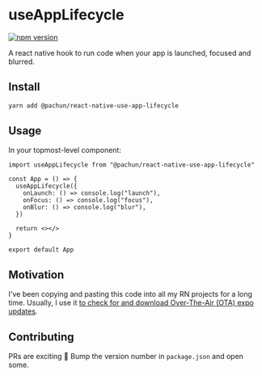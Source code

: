 # useAppLifecycle

[![npm version](https://badge.fury.io/js/%40pachun%2Freact-native-use-app-lifecycle.svg)](https://badge.fury.io/js/%40pachun%2Freact-native-use-app-lifecycle)

A react native hook to run code when your app is launched, focused and blurred.

## Install

```sh
yarn add @pachun/react-native-use-app-lifecycle
```

## Usage

In your topmost-level component:

```tsx
import useAppLifecycle from "@pachun/react-native-use-app-lifecycle"

const App = () => {
  useAppLifecycle({
    onLaunch: () => console.log("launch"),
    onFocus: () => console.log("focus"),
    onBlur: () => console.log("blur"),
  })

  return <></>
}

export default App
```

## Motivation

I've been copying and pasting this code into all my RN projects for a long time. Usually, I use it [to check for and download Over-The-Air (OTA) expo updates](https://docs.expo.dev/versions/latest/sdk/updates/).

## Contributing

PRs are exciting 🤟 Bump the version number in `package.json` and open some.
